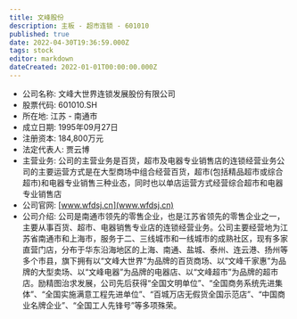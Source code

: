 ```yaml
---
title: 文峰股份
description: 主板 - 超市连锁 - 601010
published: true
date: 2022-04-30T19:36:59.000Z
tags: stock
editor: markdown
dateCreated: 2022-01-01T00:00:00.000Z
---
```


- 公司名称: 文峰大世界连锁发展股份有限公司
- 股票代码: 601010.SH
- 所在地: 江苏 - 南通市
- 成立日期: 1995年09月27日
- 注册资本: 184,800万元
- 法定代表人: 贾云博
- 主营业务: 公司的主营业务是百货，超市及电器专业销售店的连锁经营业务公司的主要运营方式是在大型商场中组合经营百货，超市(包括精品超市或综合超市)和电器专业销售三种业态，同时也以单店运营方式经营综合超市和电器专业销售店
- 公司官网: [www.wfdsj.cn](www.wfdsj.cn)
- 公司介绍: 公司是南通市领先的零售企业，也是江苏省领先的零售企业之一，主要从事百货、超市、电器销售专业店的连锁经营业务。公司主要经营地为江苏省南通市和上海市，服务于二、三线城市和一线城市的成熟社区，现有多家直营门店，分布于华东沿海地区的上海、南通、盐城、泰州、连云港、扬州等多个市县，旗下拥有以“文峰大世界”为品牌的百货商场、以“文峰千家惠”为品牌的大型卖场、以“文峰电器”为品牌的电器店、以“文峰超市”为品牌的超市店。励精图治求发展，公司先后获得“全国文明单位”、“全国商务系统先进集体”、“全国实施满意工程先进单位”、“百城万店无假货全国示范店”、“中国商业名牌企业”、“全国工人先锋号”等多项殊荣。


